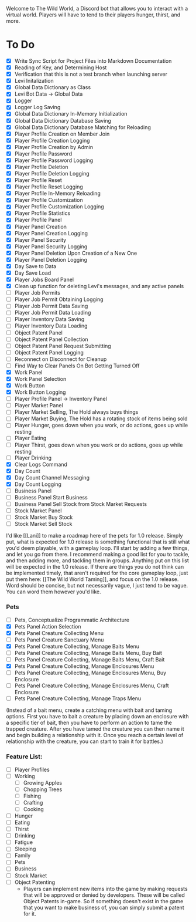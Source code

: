 Welcome to The Wild World, a Discord bot that allows you to interact with a virtual world. Players will have to tend to their players hunger, thirst, and more.

# To Do
- [x] Write Sync Script for Project Files into Markdown Documentation
- [x] Reading of Key, and Determining Host
- [x] Verification that this is not a test branch when launching server
- [x] Levi Initalization
- [x] Global Data Dictionary as Class
- [x] Levi Bot Data -> Global Data
- [x] Logger
- [x] Logger Log Saving
- [x] Global Data Dictionary In-Memory Initialization
- [x] Global Data Dictionary Database Saving
- [x] Global Data Dictionary Database Matching for Reloading
- [x] Player Profile Creation on Member Join
- [x] Player Profile Creation Logging
- [x] Player Profile Creation by Admin
- [x] Player Profile Password
- [x] Player Profile Password Logging
- [x] Player Profile Deletion
- [x] Player Profile Deletion Logging
- [x] Player Profile Reset
- [x] Player Profile Reset Logging
- [x] Player Profile In-Memory Reloading
- [x] Player Profile Customization
- [x] Player Profile Customization Logging
- [x] Player Profile Statistics
- [x] Player Profile Panel
- [x] Player Panel Creation
- [x] Player Panel Creation Logging
- [x] Player Panel Security
- [x] Player Panel Security Logging
- [x] Player Panel Deletion Upon Creation of a New One
- [x] Player Panel Deletion Logging
- [x] Day Save to Data
- [x] Day Save Load
- [x] Player Jobs Board Panel
- [x] Clean up function for deleting Levi's messages, and any active panels
- [ ] Player Job Permits
- [ ] Player Job Permit Obtaining Logging
- [ ] Player Job Permit Data Saving
- [ ] Player Job Permit Data Loading
- [ ] Player Inventory Data Saving
- [ ] Player Inventory Data Loading
- [ ] Object Patent Panel
- [ ] Object Patent Panel Collection
- [ ] Object Patent Panel Request Submitting
- [ ] Object Patent Panel Logging
- [ ] Reconnect on Disconnect for Cleanup
- [ ] Find Way to Clear Panels On Bot Getting Turned Off
- [x] Work Panel
- [x] Work Panel Selection
- [x] Work Button
- [x] Work Button Logging
- [ ] Player Profile Panel -> Inventory Panel
- [ ] Player Market Panel
- [ ] Player Market Selling, The Hold always buys things
- [ ] Player Market Buying, The Hold has a rotating stock of items being sold
- [ ] Player Hunger, goes down when you work, or do actions, goes up while resting
- [ ] Player Eating
- [ ] Player Thirst, goes down when you work or do actions, goes up while resting
- [ ] Player Drinking
- [x] Clear Logs Command
- [x] Day Count
- [x] Day Count Channel Messaging
- [x] Day Count Logging
- [ ] Business Panel
- [ ] Business Panel Start Business
- [ ] Business Panel Sell Stock from Stock Market Requests
- [ ] Stock Market Panel
- [ ] Stock Market Buy Stock
- [ ] Stock Market Sell Stock

I'd like [[Lani]] to make a roadmap here of the pets for 1.0 release. Simply put, what is expected for 1.0 release is something functional that is still what you'd deem playable, with a gameplay loop. I'll start by adding a few things, and let you go from there. I recommend making a good list for you to tackle, and then adding more, and tackling them in groups. Anything put on this list will be expected in the 1.0 release. If there are things you do not think can be implemented timely, that aren't required for the core gameplay loop, just put them here: [[The Wild World Taming]], and focus on the 1.0 release. Word should be concise, but not necessarily vague, I just tend to be vague. You can word them however you'd like.

### Pets
- [ ] Pets, Conceptualize Programmatic Architecture
- [x] Pets Panel Action Selection
- [x] Pets Panel Creature Collecting Menu
- [ ] Pets Panel Creature Sanctuary Menu
- [x] Pets Panel Creature Collecting, Manage Baits Menu
- [ ] Pets Panel Creature Collecting, Manage Baits Menu, Buy Bait
- [ ] Pets Panel Creature Collecting, Manage Baits Menu, Craft Bait
- [x] Pets Panel Creature Collecting, Manage Enclosures Menu
- [ ] Pets Panel Creature Collecting, Manage Enclosures Menu, Buy Enclosure
- [ ] Pets Panel Creature Collecting, Manage Enclosures Menu, Craft Enclosure
- [ ] Pets Panel Creature Collecting, Manage Traps Menu

(Instead of a bait menu, create a catching menu with bait and taming options. First you have to bait a creature by placing down an enclosure with a specific tier of bait, then you have to perform an action to tame the trapped creature. After you have tamed the creature you can then name it and begin building a relationship with it. Once you reach a certain level of relationship with the creature, you can start to train it for battles.)

### Feature List:
- [ ] Player Profiles
- [ ] Working
	- [ ] Growing Apples
	- [ ] Chopping Trees
	- [ ] Fishing
	- [ ] Crafting
	- [ ] Cooking
- [ ] Hunger
- [ ] Eating
- [ ] Thirst
- [ ] Drinking
- [ ] Fatigue
- [ ] Sleeping
- [ ] Family
- [ ] Pets
- [ ] Business
- [ ] Stock Market
- [ ] Object Patenting
	- Players can implement new items into the game by making requests that will be approved or denied by developers. These will be called Object Patents in-game. So if something doesn't exist in the game that you want to make business of, you can simply submit a patent for it.